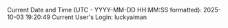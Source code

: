 Current Date and Time (UTC - YYYY-MM-DD HH:MM:SS formatted): 2025-10-03 19:20:49
Current User's Login: luckyaiman
